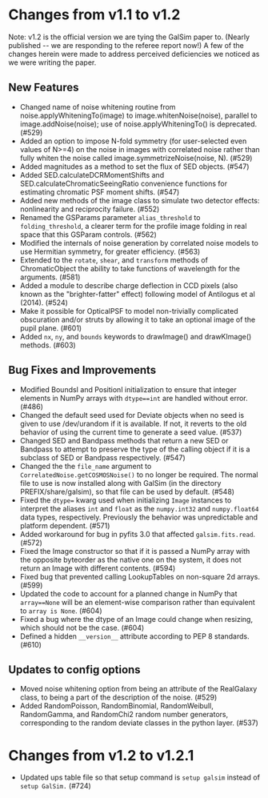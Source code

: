 Changes from v1.1 to v1.2
=========================

Note: v1.2 is the official version we are tying the GalSim paper to.
(Nearly published -- we are responding to the referee report now!)
A few of the changes herein were made to address perceived deficiencies
we noticed as we were writing the paper.

New Features
------------

- Changed name of noise whitening routine from noise.applyWhiteningTo(image)
  to image.whitenNoise(noise), parallel to image.addNoise(noise); use of
  noise.applyWhiteningTo() is deprecated. (#529)
- Added an option to impose N-fold symmetry (for user-selected even values of
  N>=4) on the noise in images with correlated noise rather than fully whiten
  the noise called image.symmetrizeNoise(noise, N). (#529)
- Added magnitudes as a method to set the flux of SED objects. (#547)
- Added SED.calculateDCRMomentShifts and SED.calculateChromaticSeeingRatio
  convenience functions for estimating chromatic PSF moment shifts. (#547)
- Added new methods of the image class to simulate two detector effects:
  nonlinearity and reciprocity failure. (#552)
- Renamed the GSParams parameter `alias_threshold` to `folding_threshold`, a
  clearer term for the profile image folding in real space that this GSParam
  controls. (#562)
- Modified the internals of noise generation by correlated noise models to use
  Hermitian symmetry, for greater efficiency. (#563)
- Extended to the `rotate`, `shear`, and `transform` methods of ChromaticObject
  the ability to take functions of wavelength for the arguments. (#581)
- Added a module to describe charge deflection in CCD pixels (also known as the
  "brighter-fatter" effect) following model of Antilogus et al (2014). (#524)
- Make it possible for OpticalPSF to model non-trivially complicated
  obscuration and/or struts by allowing it to take an optional image of the
  pupil plane. (#601)
- Added `nx`, `ny`, and `bounds` keywords to drawImage() and drawKImage()
  methods. (#603)

Bug Fixes and Improvements
--------------------------

- Modified BoundsI and PositionI initialization to ensure that integer elements
  in NumPy arrays with `dtype==int` are handled without error. (#486)
- Changed the default seed used for Deviate objects when no seed is given to
  use /dev/urandom if it is available. If not, it reverts to the old behavior
  of using the current time to generate a seed value. (#537)
- Changed SED and Bandpass methods that return a new SED or Bandpass to attempt
  to preserve the type of the calling object if it is a subclass of SED or
  Bandpass respectively. (#547)
- Changed the the `file_name` argument to `CorrelatedNoise.getCOSMOSNoise()` to
  no longer be required. The normal file to use is now installed along with
  GalSim (in the directory PREFIX/share/galsim), so that file can be used by
  default. (#548)
- Fixed the `dtype=` kwarg used when initializing `Image` instances to
  interpret the aliases `int` and `float` as the `numpy.int32` and
  `numpy.float64` data types, respectively. Previously the behavior was
  unpredictable and platform dependent. (#571)
- Added workaround for bug in pyfits 3.0 that affected `galsim.fits.read`.
  (#572)
- Fixed the Image constructor so that if it is passed a NumPy array with the
  opposite byteorder as the native one on the system, it does not return an
  Image with different contents. (#594)
- Fixed bug that prevented calling LookupTables on non-square 2d arrays. (#599)
- Updated the code to account for a planned change in NumPy that `array==None`
  will be an element-wise comparison rather than equivalent to `array is None`.
  (#604)
- Fixed a bug where the dtype of an Image could change when resizing, which
  should not be the case. (#604)
- Defined a hidden `__version__` attribute according to PEP 8 standards. (#610)

Updates to config options
-------------------------

- Moved noise whitening option from being an attribute of the RealGalaxy class,
  to being a part of the description of the noise. (#529)
- Added RandomPoisson, RandomBinomial, RandomWeibull, RandomGamma, and
  RandomChi2 random number generators, corresponding to the random deviate
  classes in the python layer. (#537)


Changes from v1.2 to v1.2.1
===========================
- Updated ups table file so that setup command is `setup galsim` instead of
  `setup GalSim.` (#724)
